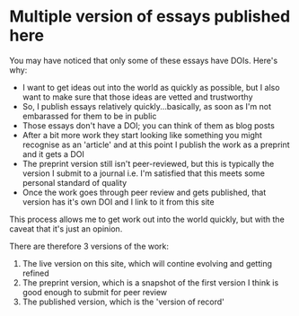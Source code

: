 # Multiple version of essays published here

You may have noticed that only some of these essays have DOIs. Here's why:

- I want to get ideas out into the world as quickly as possible, but I also want to make sure that those ideas are vetted and trustworthy
- So, I publish essays relatively quickly...basically, as soon as I'm not embarassed for them to be in public
- Those essays don't have a DOI; you can think of them as blog posts
- After a bit more work they start looking like something you might recognise as an 'article' and at this point I publish the work as a preprint and it gets a DOI
- The preprint version still isn't peer-reviewed, but this is typically the version I submit to a journal i.e. I'm satisfied that this meets some personal standard of quality
- Once the work goes through peer review and gets published, that version has it's own DOI and I link to it from this site

This process allows me to get work out into the world quickly, but with the caveat that it's just an opinion.

There are therefore 3 versions of the work:

1. The live version on this site, which will contine evolving and getting refined
2. The preprint version, which is a snapshot of the first version I think is good enough to submit for peer review
3. The published version, which is the 'version of record'
